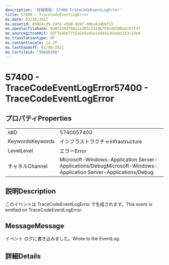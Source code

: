 ```yaml
---
description: '詳細情報: 57400-TraceCodeEventLogError'
title: 57400 - TraceCodeEventLogError
ms.date: 03/30/2017
ms.assetid: 89864cd9-24fd-4568-920f-d0ba434b6f15
ms.openlocfilehash: 0d85234df06e1a385c515467602d9388eb167fdf
ms.sourcegitcommit: ddf7edb67715a5b9a45e3dd44536dabc153c1de0
ms.translationtype: MT
ms.contentlocale: ja-JP
ms.lasthandoff: 02/06/2021
ms.locfileid: "99669268"
---
```

# <a name="57400---tracecodeeventlogerror"></a><span data-ttu-id="79723-103">57400 - TraceCodeEventLogError</span><span class="sxs-lookup"><span data-stu-id="79723-103">57400 - TraceCodeEventLogError</span></span>

## <a name="properties"></a><span data-ttu-id="79723-104">プロパティ</span><span class="sxs-lookup"><span data-stu-id="79723-104">Properties</span></span>  
  
|||  
|-|-|  
|<span data-ttu-id="79723-105">id</span><span class="sxs-lookup"><span data-stu-id="79723-105">ID</span></span>|<span data-ttu-id="79723-106">57400</span><span class="sxs-lookup"><span data-stu-id="79723-106">57400</span></span>|  
|<span data-ttu-id="79723-107">Keywords</span><span class="sxs-lookup"><span data-stu-id="79723-107">Keywords</span></span>|<span data-ttu-id="79723-108">インフラストラクチャ</span><span class="sxs-lookup"><span data-stu-id="79723-108">Infrastructure</span></span>|  
|<span data-ttu-id="79723-109">Level</span><span class="sxs-lookup"><span data-stu-id="79723-109">Level</span></span>|<span data-ttu-id="79723-110">エラー</span><span class="sxs-lookup"><span data-stu-id="79723-110">Error</span></span>|  
|<span data-ttu-id="79723-111">チャネル</span><span class="sxs-lookup"><span data-stu-id="79723-111">Channel</span></span>|<span data-ttu-id="79723-112">Microsoft-Windows-Application Server-Applications/Debug</span><span class="sxs-lookup"><span data-stu-id="79723-112">Microsoft-Windows-Application Server-Applications/Debug</span></span>|  
  
## <a name="description"></a><span data-ttu-id="79723-113">説明</span><span class="sxs-lookup"><span data-stu-id="79723-113">Description</span></span>  

 <span data-ttu-id="79723-114">このイベントは TraceCodeEventLogError で生成されます。</span><span class="sxs-lookup"><span data-stu-id="79723-114">This event is emitted on TraceCodeEventLogError.</span></span>  
  
## <a name="message"></a><span data-ttu-id="79723-115">Message</span><span class="sxs-lookup"><span data-stu-id="79723-115">Message</span></span>  

 <span data-ttu-id="79723-116">イベント ログに書き込みました。</span><span class="sxs-lookup"><span data-stu-id="79723-116">Wrote to the EventLog.</span></span>  
  
## <a name="details"></a><span data-ttu-id="79723-117">詳細</span><span class="sxs-lookup"><span data-stu-id="79723-117">Details</span></span>
